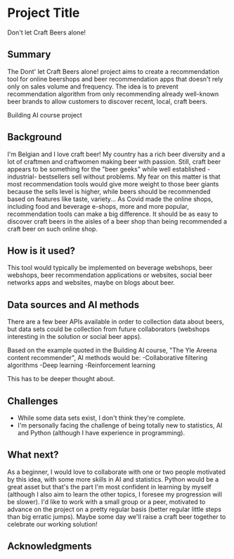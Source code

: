 <!-- This is the markdown template for the final project of the Building AI course, 
created by Reaktor Innovations and University of Helsinki. 
Copy the template, paste it to your GitHub README and edit! -->

# Project Title

Don't let Craft Beers alone!

## Summary

The Dont' let Craft Beers alone! project aims to create a recommendation tool for online beershops and beer recommendation apps that doesn't rely only on sales volume and frequency. The idea is to prevent recommendation algorithm from only recommending already well-known beer brands to allow customers to discover recent, local, craft beers.

Building AI course project

## Background

I'm Belgian and I love craft beer! My country has a rich beer diversity and a lot of craftmen and craftwomen making beer with passion. Still, craft beer appears to be something for the "beer geeks" while well established -industrial- bestsellers sell without problems.
My fear on this matter is that most recommendation tools would give more weight to those beer giants because the sells level is higher, while beers should be recommended based on features like taste, variety...
As Covid made the online shops, including food and beverage e-shops, more and more popular, recommendation tools can make a big difference. It should be as easy to discover craft beers in the aisles of a beer shop than being recommended a craft beer on such online shop.

## How is it used?

This tool would typically be implemented on beverage webshops, beer webshops, beer recommendation applications or websites, social beer networks apps and websites, maybe on blogs about beer.


## Data sources and AI methods

There are a few beer APIs available in order to collection data about beers, but data sets could be collection from future collaborators (webshops interesting in the solution or social beer apps). 

Based on the example quoted in the Building AI course, "The Yle Areena content recommender", AI methods would be:
-Collaborative filtering algorithms
-Deep learning
-Reinforcement learning

This has to be deeper thought about.

## Challenges

* While some data sets exist, I don't think they're complete.
* I'm personally facing the challenge of being totally new to statistics, AI and Python (although I have experience in programming).

## What next?

As a beginner, I would love to collaborate with one or two people motivated by this idea, with some more skills in AI and statistics. Python would be a great asset but that's the part I'm most confident in learning by myself (although I also aim to learn the other topics, I foresee my progression will be slower). I'd like to work with a small group or a peer, motivated to advance on the project on a pretty regular basis (better regular little steps than big erratic jumps). 
Maybe some day we'll raise a craft beer together to celebrate our working solution!

## Acknowledgments

